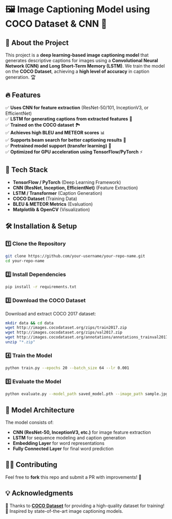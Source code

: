 # 🖼️ Image Captioning Model using COCO Dataset & CNN 🧠

## 📌 About the Project
This project is a **deep learning-based image captioning model** that generates descriptive captions for images using a **Convolutional Neural Network (CNN) and Long Short-Term Memory (LSTM)**. We train the model on the **COCO Dataset**, achieving a **high level of accuracy** in caption generation. 🏆

## 🔥 Features
✅ **Uses CNN for feature extraction** (ResNet-50/101, InceptionV3, or EfficientNet)  
✅ **LSTM for generating captions from extracted features** 📝  
✅ **Trained on the COCO dataset** 🏞️  
✅ **Achieves high BLEU and METEOR scores** 📊  
✅ **Supports beam search for better captioning results** 🚀  
✅ **Pretrained model support (transfer learning)** 🔄  
✅ **Optimized for GPU acceleration using TensorFlow/PyTorch** ⚡    

## 🚀 Tech Stack
- **TensorFlow / PyTorch** (Deep Learning Framework)
- **CNN (ResNet, Inception, EfficientNet)** (Feature Extraction)
- **LSTM / Transformer** (Caption Generation)
- **COCO Dataset** (Training Data)
- **BLEU & METEOR Metrics** (Evaluation)
- **Matplotlib & OpenCV** (Visualization)


## 🛠️ Installation & Setup
### 1️⃣ Clone the Repository
```bash
git clone https://github.com/your-username/your-repo-name.git
cd your-repo-name
```

### 2️⃣ Install Dependencies
```bash
pip install -r requirements.txt
```

### 3️⃣ Download the COCO Dataset
Download and extract COCO 2017 dataset:
```bash
mkdir data && cd data
wget http://images.cocodataset.org/zips/train2017.zip
wget http://images.cocodataset.org/zips/val2017.zip
wget http://images.cocodataset.org/annotations/annotations_trainval2017.zip
unzip "*.zip"
```

### 4️⃣ Train the Model
```bash
python train.py --epochs 20 --batch_size 64 --lr 0.001
```

### 5️⃣ Evaluate the Model
```bash
python evaluate.py --model_path saved_model.pth --image_path sample.jpg
```

## 🔗 Model Architecture
The model consists of:
- **CNN (ResNet-50, InceptionV3, etc.)** for image feature extraction
- **LSTM** for sequence modeling and caption generation
- **Embedding Layer** for word representations
- **Fully Connected Layer** for final word prediction


## 👨‍💻 Contributing
Feel free to **fork** this repo and submit a PR with improvements! 🚀  

## 💡 Acknowledgments
🙏 Thanks to **[COCO Dataset](https://cocodataset.org/)** for providing a high-quality dataset for training!  
🔗 Inspired by state-of-the-art image captioning models.  
